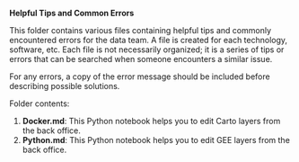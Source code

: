 **Helpful Tips and Common Errors**

This folder contains various files containing helpful tips and commonly encountered errors for the data team. A file is created for each technology, software, etc. Each file is not necessarily organized; it is a series of tips or errors that can be searched when someone encounters a similar issue.

For any errors, a copy of the error message should be included before describing possible solutions.

Folder contents:
1. **Docker.md**: This Python notebook helps you to edit Carto layers from the back office.
2. **Python.md**: This Python notebook helps you to edit GEE layers from the back office.
